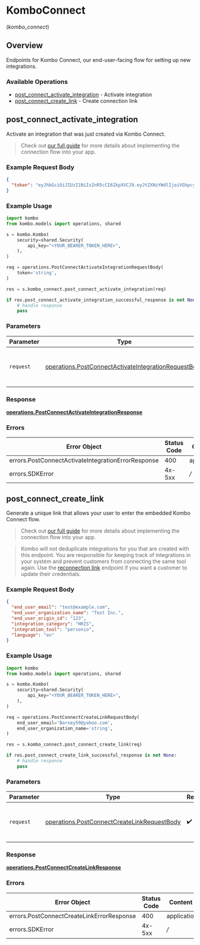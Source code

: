 # KomboConnect
(*kombo_connect*)

## Overview

Endpoints for Kombo Connect, our end-user-facing flow for setting up new integrations.

### Available Operations

* [post_connect_activate_integration](#post_connect_activate_integration) - Activate integration
* [post_connect_create_link](#post_connect_create_link) - Create connection link

## post_connect_activate_integration

Activate an integration that was just created via Kombo Connect.

> Check out [our full guide](/connect/embedded-flow) for more details about implementing the connection flow into your app.

### Example Request Body

```json
{
  "token": "eyJhbGciOiJIUzI1NiIsInR5cCI6IkpXVCJ9.eyJtZXNzYWdlIjoiVGhpcyBpcyBub3QgYW4gYWN0dWFsIHRva2VuLiJ9.JulqgOZBMKceI8vh9YLpVX51efND0ZyfUNHDXLrPz_4"
}
```

### Example Usage

```python
import kombo
from kombo.models import operations, shared

s = kombo.Kombo(
    security=shared.Security(
        api_key="<YOUR_BEARER_TOKEN_HERE>",
    ),
)

req = operations.PostConnectActivateIntegrationRequestBody(
    token='string',
)

res = s.kombo_connect.post_connect_activate_integration(req)

if res.post_connect_activate_integration_successful_response is not None:
    # handle response
    pass
```

### Parameters

| Parameter                                                                                                                    | Type                                                                                                                         | Required                                                                                                                     | Description                                                                                                                  |
| ---------------------------------------------------------------------------------------------------------------------------- | ---------------------------------------------------------------------------------------------------------------------------- | ---------------------------------------------------------------------------------------------------------------------------- | ---------------------------------------------------------------------------------------------------------------------------- |
| `request`                                                                                                                    | [operations.PostConnectActivateIntegrationRequestBody](../../models/operations/postconnectactivateintegrationrequestbody.md) | :heavy_check_mark:                                                                                                           | The request object to use for the request.                                                                                   |


### Response

**[operations.PostConnectActivateIntegrationResponse](../../models/operations/postconnectactivateintegrationresponse.md)**
### Errors

| Error Object                                       | Status Code                                        | Content Type                                       |
| -------------------------------------------------- | -------------------------------------------------- | -------------------------------------------------- |
| errors.PostConnectActivateIntegrationErrorResponse | 400                                                | application/json                                   |
| errors.SDKError                                    | 4x-5xx                                             | */*                                                |

## post_connect_create_link

Generate a unique link that allows your user to enter the embedded Kombo Connect flow.

> Check out [our full guide](/connect/embedded-flow) for more details about implementing the connection flow into your app.

> Kombo will not deduplicate integrations for you that are created with this endpoint. You are responsible for keeping track of integrations in your system and prevent customers from connecting the same tool again. Use the [reconnection link](/v1/post-integrations-integration-id-relink) endpoint if you want a customer to update their credentials.

### Example Request Body

```json
{
  "end_user_email": "test@example.com",
  "end_user_organization_name": "Test Inc.",
  "end_user_origin_id": "123",
  "integration_category": "HRIS",
  "integration_tool": "personio",
  "language": "en"
}
```

### Example Usage

```python
import kombo
from kombo.models import operations, shared

s = kombo.Kombo(
    security=shared.Security(
        api_key="<YOUR_BEARER_TOKEN_HERE>",
    ),
)

req = operations.PostConnectCreateLinkRequestBody(
    end_user_email='Barney59@yahoo.com',
    end_user_organization_name='string',
)

res = s.kombo_connect.post_connect_create_link(req)

if res.post_connect_create_link_successful_response is not None:
    # handle response
    pass
```

### Parameters

| Parameter                                                                                                  | Type                                                                                                       | Required                                                                                                   | Description                                                                                                |
| ---------------------------------------------------------------------------------------------------------- | ---------------------------------------------------------------------------------------------------------- | ---------------------------------------------------------------------------------------------------------- | ---------------------------------------------------------------------------------------------------------- |
| `request`                                                                                                  | [operations.PostConnectCreateLinkRequestBody](../../models/operations/postconnectcreatelinkrequestbody.md) | :heavy_check_mark:                                                                                         | The request object to use for the request.                                                                 |


### Response

**[operations.PostConnectCreateLinkResponse](../../models/operations/postconnectcreatelinkresponse.md)**
### Errors

| Error Object                              | Status Code                               | Content Type                              |
| ----------------------------------------- | ----------------------------------------- | ----------------------------------------- |
| errors.PostConnectCreateLinkErrorResponse | 400                                       | application/json                          |
| errors.SDKError                           | 4x-5xx                                    | */*                                       |
